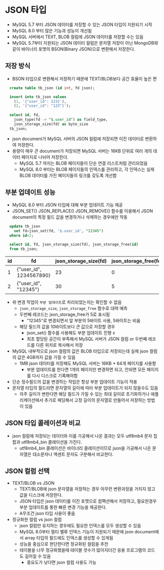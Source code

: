 # JSON 타입
- MySQL 5.7 부터 JSON 데이터를 저장할 수 있는 JSON 타입이 지원되기 시작
- MySQL 8.0 부터 많은 기능과 성능이 개선됨
- MySQL 서버에서 TEXT, BLOB 컬럼에 JSON 데이터를 저장할 수는 있음
- MySQL 5.7부터 지원되는 JSON 데이터 컬럼은 문자열 저장이 아닌 MongoDB와 같이 바이너리 포맷의 BSON(Binary JSON)으로 변환해서 저장한다.

## 저장 방식
- BSON 타입으로 변환해서 저장하기 때문에 TEXT/BLOB보다 공간 효율이 높은 편

```sql
  create table tb_json (id int, fd json);

  insert into tb_json values
    (1, '{"user_id": 123}'),
    (2, '{"user_id": "123"}');
  
  select id, fd,
    json_type(fd -> "$.user_id") as field_type,
    json_storage_size(fd) as byte_size
  tb_json;
```
- json document가 MySQL 서버의 JSON 컬럼에 저장되면 이진 데이터로 변환하여 저장한다.
- 용량이 매우 큰 document가 저장되면 MySQL 서버는 16KB 단위로 여러 개의 데이터 페이지로 나뉘어 저장한더.
  - MySQL 5.7 까지는 BLOB 페이지들이 단순 연결 리스트처럼 관리되었음
  - MySQL 8.0 부터는 BLOB 페이지들의 인덱스를 관리하고, 각 인덱스는 실제 BLOB 데이터를 가진 페이지들의 링크를 갖도록 개선함

## 부분 업데이트 성능
- MySQL 8.0 부터 JSON 타입에 대해 부분 업데이트 기능 제공
- JSON_SET() JSON_REPLACE() JSON_REMOVE() 함수를 이용해서 JSON document의 특정 필드 값을 변경하거나 삭제하는 경우에만 작동

```sql
  update tb_json
    set fd=json_set(fd, '$.user_id', "12345")
  where id=2;

  select id, fd, json_storage_size(fd), json_storage_free(id)
  from tb_json;
```
|id|fd|json_storage_size(fd)|json_storage_free(fd)|
|------|---|---|---|
|1|{"user_id", 1234567890}|23|0|
|2|{"user_id", "12345"}|30|5|
- 위 변경 작업이 `부분 업데이트`로 처리되었는지는 확인할 수 없음
  - `json_storage_size`, `json_storage_free` 함수로 대략 예측
  - 두번째 레코드는 json_storage_free가 5로 표시됨
    - "12345"로 변경되면서 앞 부분의 5바이트 사용, 5바이트는 비움
  - 해당 필드의 값을 10바이트보다 큰 값으로 저장할 경우
    - json_set() 함수를 사용해도 부분 업데이트 진행 x
    - 최초 할당된 공간이 부족해서 MySQL 서버가 JSON 컬럼 or 두번째 레코드를 다른 위치로 복사해서 저장
- MySQL 내부적으로 json 컬럼의 값은 BLOB 타입으로 저장되는데 실제 json 컬럼의 값은 4GB까지 값을 가질 수 있음
  - 1MB json 데이터를 저장해도 MySQL 서버는 16KB * 64개 페이지를 사용함
    - 부분 업데이트를 한다면 1개의 페이지만 변경하면 되고, 안되면 모든 페이지를 다시 디스크로 기록해야함
- 단순 정수필드의 값을 변경하는 작업은 항상 부분 업데이트 기능이 적용
- 문자열 타입의 필드라면 문자열의 길이에 따라 부분 업데이트가 되지 않을수도 있음
  - 자주 길이가 변한다면 해당 필드가 가질 수 있는 최대 길이로 초기화하거나 애플리케이션에서 추가로 패딩해서 고정 길이의 문자열로 만들어서 저장하는 방법이 있음

## JSON 타입 콜레이션과 비교
- json 컬럼에 저장되는 데이터와 이를 가공해서 나온 결과는 모두 utf8mb4 문자 집합과 utf8mb4_bin 콜레이션을 가진다.
  - utf8mb4_bin 콜레이션은 바이너리 콜레이션이므로 json을 가공해서 나온 문자열은 대소문자나 액센트 문자도 구분해서 비교한다.

## JSON 컬럼 선택
- TEXT/BLOB vs JSON
  - TEXT/BLOB에 json 문자열을 저장하는 경우 아무런 변환과정을 거치지 않고 값을 디스크에 저장한다.
  - JSON 타입은 json 데이터를 이진 포맷으로 컴팩션해서 저장하고, 필요한경우 부분 업데이트를 통한 빠른 변경 기능을 제공한다.
  - A무조건 json 타입 사용이 좋음
- 정규화한 컬럼 vs json 컬럼
  - json 컬럼만 유지하는 경우에도 필요한 인덱스를 모두 생성할 수 있음
  - MySQL 8.0부터 멀티 밸류 인덱스 기능이 지원되기 때문에 json document에서 array 타입의 필드에도 인덱스를 생성할 수 있게됨
  - 성능을 중심으로 판단한다면 정규화된 컬럼을 추천
  - 테이블을 너무 정규화했을때 테이블 갯수가 많아지더간 응용 프로그램의 코드도 길어질 수 있음
    - 중요도가 낮다면 json 컬럼 사용도 가능
